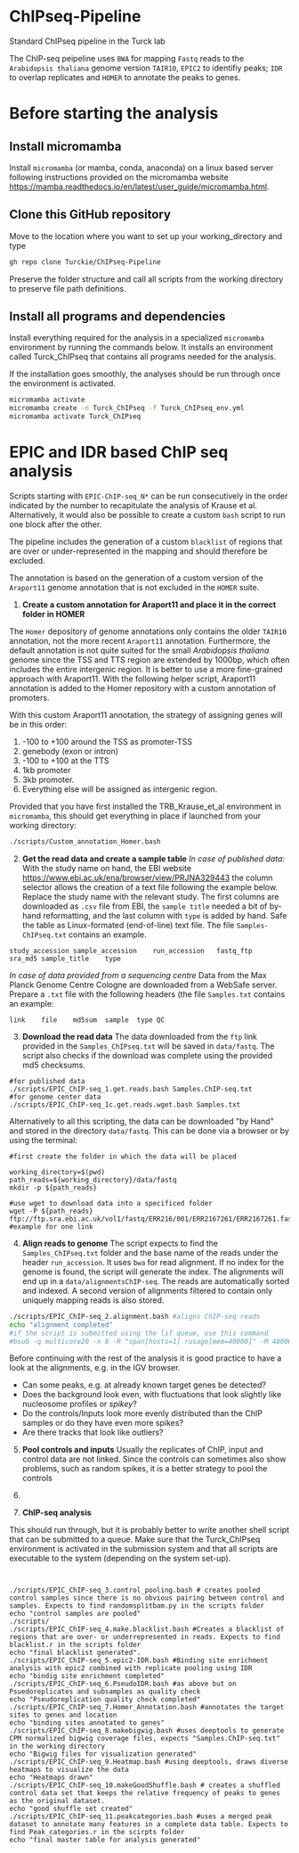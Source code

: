 # ChIPseq-Pipeline
Standard ChIPseq pipeline in the Turck lab

The ChIP-seq peipeline uses `BWA` for mapping `Fastq` reads to the `Arabidopsis thaliana` genome version `TAIR10`, `EPIC2` to identifiy peaks; `IDR` to overlap replicates and `HOMER` to annotate the peaks to genes.

# Before starting the analysis

## Install micromamba

Install `micromamba` (or mamba, conda, anaconda) on a linux based server following instructions provided on the micromamba website <https://mamba.readthedocs.io/en/latest/user_guide/micromamba.html>.

## Clone this GitHub repository

Move to the location where you want to set up your working_directory and type

``` bash
gh repo clone Turckie/ChIPseq-Pipeline
```

Preserve the folder structure and call all scripts from the working directory to preserve file path definitions.

## Install all programs and dependencies

Install everything required for the analysis in a specialized `micromamba` environment by running the commands below. It installs an environment called Turck_ChIPseq that contains all programs needed for the analysis.

If the installation goes smoothly, the analyses should be run through once the environment is activated.

``` bash
micromamba activate
micromamba create -n Turck_ChIPseq -f Turck_ChIPseq_env.yml
micromamba activate Turck_ChIPseq
```

# EPIC and IDR based ChIP seq analysis

Scripts starting with `EPIC-ChIP-seq_N*` can be run consecutively in the order indicated by the number to recapitulate the analysis of Krause et al. Alternatively, it would also be possible to create a custom `bash` script to run one block after the other.

The pipeline includes the generation of a custom `blacklist` of regions that are over or under-represented in the mapping and should therefore be excluded.

The annotation is based on the generation of a custom version of the `Araport11` genome annotation that is not excluded in the `HOMER` suite.


1.  **Create a custom annotation for Araport11 and place it in the correct folder in HOMER**

The `Homer` depository of genome annotations only contains the older `TAIR10` annotation, not the more recent `Araport11` annotation. Furthermore, the default annotation is not quite suited for the small *Arabidopsis thaliana* genome since the TSS and TTS region are extended by 1000bp, which often includes the entire intergenic region. It is better to use a more fine-grained approach with Araport11. With the following helper script, Araport11 annotation is added to the Homer repository with a custom annotation of promoters.

With this custom Araport11 annotation, the strategy of assigning genes will be in this order:

1.  -100 to +100 around the TSS as promoter-TSS
2.  genebody (exon or intron)
3.  -100 to +100 at the TTS
4.  1kb promoter
5.  3kb promoter.
6.  Everything else will be assigned as intergenic region.

Provided that you have first installed the TRB_Krause_et_al environment in `micromamba`, this should get everything in place if launched from your working directory:

``` bash
./scripts/Custom_annotation_Homer.bash
```

2. **Get the read data and create a sample table**
*In case of published data:*
With the study name on hand, the EBI website <https://www.ebi.ac.uk/ena/browser/view/PRJNA329443> the column selector allows the creation of a text file following the example below. Replace the study name with the relevant study. 
The first columns are downloaded as `.csv` file from EBI, the `sample title` needed a bit of by-hand reformatting, and the last column with `type` is added by hand. Safe the table as Linux-formated (end-of-line) text file. The file `Samples-ChIPseq.txt` contains an example. 

```text
study_accession	sample_accession	run_accession	fastq_ftp	sra_md5	sample_title	type

```
*In case of data provided from a sequencing centre*
Data from the Max Planck Genome Centre Cologne are downloaded from a WebSafe server. Prepare a `.txt` file with the following headers (the file `Samples.txt` contains an example:

```text
link	file	md5sum	sample	type QC

```


3. **Download the read data**
The data downloaded from the `ftp` link provided in the `Samples_ChIPseq.txt` will be saved in `data/fastq`. The script also checks if the download was complete using the provided md5 checksums.

``` shell
#for published data
./scripts/EPIC_ChIP-seq_1.get.reads.bash Samples.ChIP-seq.txt
#for genome center data
./scripts/EPIC_ChIP-seq_1c.get.reads.wget.bash Samples.txt
```
Alternatively to all this scripting, the data can be downloaded "by Hand" and stored in the directory `data/fastq`. This can be done via a browser or by using the terminal:

``` shell
#first create the folder in which the data will be placed

working_directory=$(pwd)
path_reads=${working_directory}/data/fastq
mkdir -p ${path_reads} 

#use wget to download data into a specificed folder
wget -P ${path_reads} ftp://ftp.sra.ebi.ac.uk/vol1/fastq/ERR216/001/ERR2167261/ERR2167261.fastq.gz #example for one link
```


4. **Align reads to genome**
The script expects to find the `Samples_ChIPseq.txt` folder and the base name of the reads under the header `run_accession`. It uses `bwa` for read alignment. If no index for the genome is found, the script will generate the index. The alignments will end up in a `data/alignmentsChIP-seq`. The reads are automatically sorted and indexed. A second version of alignments filtered to contain only uniquely mapping reads is also stored.

```bash
./scripts/EPIC_ChIP-seq_2.alignment.bash #aligns ChIP-seq reads
echo "alignment completed"
#if the script is submitted using the lsf queue, use this command
#bsub -q multicore20 -n 8 -R "span[hosts=1] rusage[mem=40000]" -M 48000 ./scripts/EPIC_ChIPseq_2.alignment.bash Samples_ChIPseq.txt


```
Before continuing with the rest of the analysis it is good practice to have a look at the alignments, e.g. in the IGV browser. 
* Can some peaks, e.g. at already known target genes be detected?
* Does the background look even, with fluctuations that look slightly like nucleosome profiles or *spikey*?
* Do the controls/Inputs look more evenly distributed than the ChIP samples or do they have even more spikes?
* Are there tracks that look like outliers?

5. **Pool controls and inputs**
Usually the replicates of ChIP, input and control data are not linked. Since the controls can sometimes also show problems, such as random spikes, it is a better strategy to pool the controls
6. 


2.  **ChIP-seq analysis**

This should run through, but it is probably better to write another shell script that can be submitted to a queue. Make sure that the Turck_ChIPseq environment is activated in the submission system and that all scripts are executable to the system (depending on the system set-up).

``` shell


./scripts/EPIC_ChIP-seq_3.control_pooling.bash # creates pooled control samples since there is no obvious pairing between control and samples. Expects to find randomsplitbam.py in the scripts folder
echo "control samples are pooled"
./scripts/
./scripts/EPIC_ChIP-seq_4.make.blacklist.bash #Creates a blacklist of regions that are over- or underrepresented in reads. Expects to find blacklist.r in the scripts folder
echo "final blacklist generated".
./scripts/EPIC_ChIP-seq_5.epic2-IDR.bash #Binding site enrichment analysis with epic2 combined with replicate pooling using IDR
echo "bindig site enrichment completed"
./scripts/EPIC_ChIP-seq_6.PseudoIDR.bash #as above but on Psuedoreplicates and subsamples as quality check
echo "Pseudoreplication quality check completed"
./scripts/EPIC_ChIP-seq_7.Homer_Annotation.bash #annotates the target sites to genes and location
echo "binding sites annotated to genes"
./scripts/EPIC_ChIP-seq_8.makebigwig.bash #uses deeptools to generate CPM normalized bigwig coverage files, expects "Samples.ChIP-seq.txt" in the working directory
echo "Bigwig files for visualization generated"
./scripts/EPIC_ChIP-seq_9.Heatmap.bash #using deeptools, draws diverse heatmaps to visualize the data
echo "Heatmaps drawn"
./scripts/EPIC_ChIP-seq_10.makeGoodShuffle.bash # creates a shuffled control data set that keeps the relative frequency of peaks to genes as the original dataset.
echo "good shuffle set created"
./scripts/EPIC_ChIP-seq_11.peakcategories.bash #uses a merged peak dataset to annotate many features in a complete data table. Expects to find Peak_categories.r in the scirpts folder
echo "final master table for analysis generated"
```
